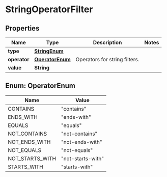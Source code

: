 # StringOperatorFilter

## Properties
Name | Type | Description | Notes
------------ | ------------- | ------------- | -------------
**type** | [**StringEnum**](StringEnum.md) |  | 
**operator** | [**OperatorEnum**](#OperatorEnum) | Operators for string filters. | 
**value** | **String** |  | 

<a name="OperatorEnum"></a>
## Enum: OperatorEnum
Name | Value
---- | -----
CONTAINS | &quot;contains&quot;
ENDS_WITH | &quot;ends-with&quot;
EQUALS | &quot;equals&quot;
NOT_CONTAINS | &quot;not-contains&quot;
NOT_ENDS_WITH | &quot;not-ends-with&quot;
NOT_EQUALS | &quot;not-equals&quot;
NOT_STARTS_WITH | &quot;not-starts-with&quot;
STARTS_WITH | &quot;starts-with&quot;
